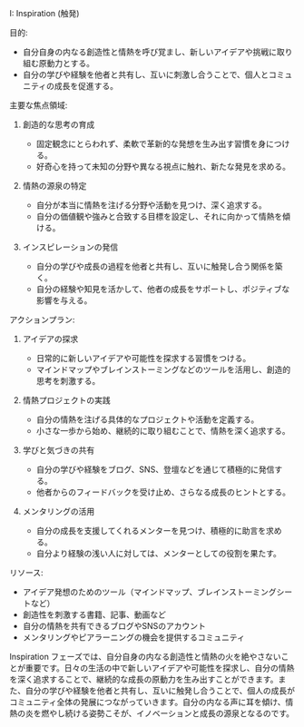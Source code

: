 I: Inspiration (触発)

目的:
- 自分自身の内なる創造性と情熱を呼び覚まし、新しいアイデアや挑戦に取り組む原動力とする。
- 自分の学びや経験を他者と共有し、互いに刺激し合うことで、個人とコミュニティの成長を促進する。

主要な焦点領域:

1. 創造的な思考の育成
   - 固定観念にとらわれず、柔軟で革新的な発想を生み出す習慣を身につける。
   - 好奇心を持って未知の分野や異なる視点に触れ、新たな発見を求める。

2. 情熱の源泉の特定
   - 自分が本当に情熱を注げる分野や活動を見つけ、深く追求する。
   - 自分の価値観や強みと合致する目標を設定し、それに向かって情熱を傾ける。

3. インスピレーションの発信
   - 自分の学びや成長の過程を他者と共有し、互いに触発し合う関係を築く。
   - 自分の経験や知見を活かして、他者の成長をサポートし、ポジティブな影響を与える。

アクションプラン:

1. アイデアの探求
   - 日常的に新しいアイデアや可能性を探求する習慣をつける。
   - マインドマップやブレインストーミングなどのツールを活用し、創造的思考を刺激する。

2. 情熱プロジェクトの実践
   - 自分の情熱を注げる具体的なプロジェクトや活動を定義する。
   - 小さな一歩から始め、継続的に取り組むことで、情熱を深く追求する。

3. 学びと気づきの共有
   - 自分の学びや経験をブログ、SNS、登壇などを通じて積極的に発信する。
   - 他者からのフィードバックを受け止め、さらなる成長のヒントとする。

4. メンタリングの活用
   - 自分の成長を支援してくれるメンターを見つけ、積極的に助言を求める。
   - 自分より経験の浅い人に対しては、メンターとしての役割を果たす。

リソース:

- アイデア発想のためのツール（マインドマップ、ブレインストーミングシートなど）
- 創造性を刺激する書籍、記事、動画など
- 自分の情熱を共有できるブログやSNSのアカウント
- メンタリングやピアラーニングの機会を提供するコミュニティ

Inspiration フェーズでは、自分自身の内なる創造性と情熱の火を絶やさないことが重要です。日々の生活の中で新しいアイデアや可能性を探求し、自分の情熱を深く追求することで、継続的な成長の原動力を生み出すことができます。また、自分の学びや経験を他者と共有し、互いに触発し合うことで、個人の成長がコミュニティ全体の発展につながっていきます。自分の内なる声に耳を傾け、情熱の炎を燃やし続ける姿勢こそが、イノベーションと成長の源泉となるのです。
